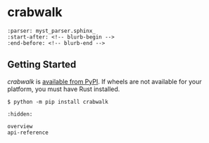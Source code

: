 # crabwalk

```{include} ../README.md
:parser: myst_parser.sphinx_
:start-after: <!-- blurb-begin -->
:end-before: <!-- blurb-end -->
```

## Getting Started

_crabwalk_ is [available from PyPI][crabwalk-pypi]. If wheels are not available
for your platform, you must have Rust installed.

[crabwalk-pypi]: https://pypi.org/project/crabwalk/

```console
$ python -m pip install crabwalk
```

```{toctree}
:hidden:

overview
api-reference
```
